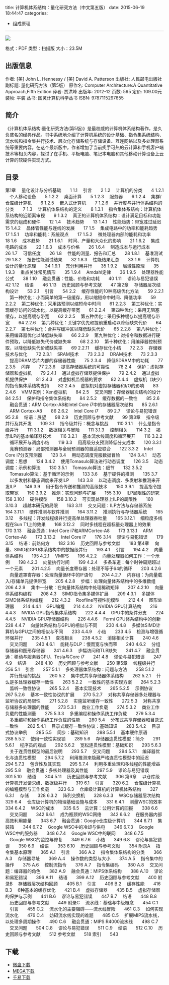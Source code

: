 title: 计算机体系结构：量化研究方法（中文第五版）
date: 2015-06-19 18:44:47
categories:
  - 组成原理
---

![](http://img3.douban.com/lpic/s24869024.jpg)

格式：PDF
类型：扫描版
大小：23.5M

<!--more-->

## 出版信息 ##

作者: [美] John L. Hennessy / [美] David A. Patterson 
出版社: 人民邮电出版社
副标题: 量化研究方法（第5版）
原作名: Computer Architecture:A Quantitative Approach,Fifth Edition
译者: 贾洪峰 
出版年: 2012-12
页数: 595
定价: 109.00元
装帧: 平装
丛书: 图灵计算机科学丛书
ISBN: 9787115297655

## 简介 ##

《计算机体系结构:量化研究方法(第5版)》是最权威的计算机体系结构著作，是久负盛名的经典作品。书中系统地介绍了计算机系统的设计基础、指令集系统结构、流水线和指令集并行技术、层次化存储系统与存储设备、互连网络以及多处理器系统等重要内容。在这个最新版中，作者增加了当前炙手可热的云计算和手机客户端技术等相关内容，探讨了在手机、平板电脑、笔记本电脑和其他移动计算设备上云计算的软硬件实现方式。

## 目录 ##

第1章 　量化设计与分析基础　　1
1.1 　引言　　2
1.2 　计算机的分类　　4
1.2.1 　个人移动设备　　5
1.2.2 　桌面计算　　5
1.2.3 　服务器　　6
1.2.4 　集群/仓库级计算机　　6
1.2.5 　嵌入式计算机　　7
1.2.6 　并行度与并行体系结构的分类　　7
1.3 　计算机体系结构的定义　　8
1.3.1 　指令集体系结构：计算机体系结构的近距离审视　　9
1.3.2 　真正的计算机体系结构：设计满足目标和功能需求的组成和硬件　　12
1.4 　技术趋势　　13
1.4.1 　性能趋势：带宽胜过延迟　　15
1.4.2 　晶体管性能与连线的发展　　17
1.5 　集成电路中的功率和能耗趋势　　17
1.5.1 　功率和能耗：系统观点　　17
1.5.2 　微处理器内部的能耗和功率　　18
1.6 　成本趋势　　21
1.6.1 　时间、产量和大众化的影响　　21
1.6.2 　集成电路的成本　　22
1.6.3 　成本与价格　　26
1.6.4 　制造成本与运行成本　　26
1.7 　可信任度　　26
1.8 　性能的测量、报告和汇总　　28
1.8.1 　基准测试　　29
1.8.2 　报告性能测试结果　　32
1.8.3 　性能结果汇总　　33
1.9 　计算机设计的量化原理　　34
1.9.1 　充分利用并行　　35
1.9.2 　局域性原理　　35
1.9.3 　重点关注常见情形　　35
1.9.4 　Amdahl定律　　36
1.9.5 　处理器性能公式　　38
1.10 　融会贯通：性能、价格和功耗　　40
1.11 　谬论与易犯错误　　42
1.12 　结语　　46
1.13 　历史回顾与参考文献　　47
第2章 　存储器层次结构设计　　53
2.1 　引言　　54
2.2 　缓存性能的10种高级优化方法　　59
2.2.1 　第一种优化：小而简单的第一级缓存，用以缩短命中时间、降低功率　　59
2.2.2 　第二种优化：采用路预测以缩短命中时间　　61
2.2.3 　第三种优化：实现缓存访问的流水化，以提高缓存带宽　　61
2.2.4 　第四种优化：采用无阻塞缓存，以提高缓存带宽　　62
2.2.5 　第五种优化：采用多种缓存以提高缓存带宽　　64
2.2.6 　第六种优化：关键字优先和提前重启动以降低缺失代价　　64
2.2.7 　第七种优化：合并写缓冲区以降低缺失代价　　65
2.2.8 　第八种优化：采用编译器优化以降低缺失率　　66
2.2.9 　第九种优化：对指令和数据进行硬件预取，以降低缺失代价或缺失率　　68
2.2.10 　第十种优化：用编译器控制预取，以降低缺失代价或缺失率　　69
2.2.11 　缓存优化小结　　72
2.3 　存储器技术与优化　　72
2.3.1 　SRAM技术　　73
2.3.2 　DRAM技术　　73
2.3.3 　提高DRAM芯片内部的存储器性能　　75
2.3.4 　降低SDRAM中的功耗　　77
2.3.5 　闪存　　77
2.3.6 　提高存储器系统的可靠性　　78
2.4 　保护：虚拟存储器和虚拟机　　79
2.4.1 　通过虚拟存储器提供保护　　79
2.4.2 　通过虚拟机提供保护　　81
2.4.3 　对虚拟机监视器的要求　　82
2.4.4 　虚拟机（缺少）的指令集体系结构支持　　82
2.4.5 　虚拟机对虚拟存储器和I/O的影响　　83
2.4.6 　VMM实例：Xen虚拟机　　84
2.5 　交叉问题：存储器层次结构的设计　　84
2.5.1 　保护和指令集体系结构　　84
2.5.2 　缓存数据的一致性　　85
2.6 　融会贯通：ARM Cortex-A8和Intel Core i7中的存储器层次结构　　85
2.6.1 　ARM Cortex-A8　　86
2.6.2 　Intel Core i7　　89
2.7 　谬论与易犯错误　　95
2.8 　结语：展望　　98
2.9 　历史回顾与参考文献　　99
第3章 　指令级并行及其开发　　109
3.1 　指令级并行：概念与挑战　　110
3.1.1 　什么是指令级并行　　111
3.1.2 　数据相关与冒险　　111
3.1.3 　控制相关　　114
3.2 　揭示ILP的基本编译器技术　　116
3.2.1 　基本流水线调度和循环展开　　116
3.2.2 　循环展开与调度小结　　119
3.3 　用高级分支预测降低分支成本　　120
3.3.1 　竞赛预测器：局部预测器与全局预测器的自适应联合　　122
3.3.2 　Intel Core i7分支预测器　　123
3.4 　用动态调度克服数据冒险　　124
3.4.1 　动态调度：思想　　124
3.4.2 　使用Tomasulo算法进行动态调度　　126
3.5 　动态调度：示例和算法　　130
3.5.1 　Tomasulo算法：细节　　132
3.5.2 　Tomasulo算法：基于循环的示例　　133
3.6 　基于硬件的推测　　135
3.7 　以多发射和静态调度来开发ILP　　143
3.8 　以动态调度、多发射和推测来开发ILP　　146
3.9 　用于指令传送和推测的高级技术　　150
3.9.1 　提高指令提取带宽　　150
3.9.2 　推测：实现问题与扩展　　155
3.10 　ILP局限性的研究　　158
3.10.1 　硬件模型　　158
3.10.2 　可实现处理器上ILP的局限性　　160
3.10.3 　超越本研究的局限　　163
3.11 　交叉问题：ILP方法与存储器系统　　164
3.11.1 　硬件推测与软件推测　　164
3.11.2 　推测执行与存储器系统　　165
3.12 　多线程：开发线程级并行提高单处理器吞吐量　　165
3.12.1 　细粒度多线程在Sun T1上的效果　　168
3.12.2 　同时多线程在超标量处理器上的效果　　170
3.13 　融会贯通：Intel Core i7和ARMCortex-A8　　173
3.13.1 　ARM Cortex-A8　　173
3.13.2 　Intel Core i7　　176
3.14 　谬论与易犯错误　　179
3.15 　结语：前路何方　　182
3.16 　历史回顾与参考文献　　183
第4章 　向量、SIMD和GPU体系结构中的数据级并行　　193
4.1 　引言　　194
4.2 　向量体系结构　　195
4.2.1 　VMIPS　　196
4.2.2 　向量处理器如何工作：一个示例　　198
4.2.3 　向量执行时间　　199
4.2.4 　多条车道：每个时钟周期超过一个元素　　201
4.2.5 　向量长度寄存器：处理不等于64的循环　　203
4.2.6 　向量遮罩寄存器：处理向量循环中的IF语句　　204
4.2.7 　内存组：为向量载入/存储单元提供带宽　　205
4.2.8 　步幅：处理向量体系结构中的多维数组　　206
4.2.9 　集中—分散：在向量体系结构中处理稀疏矩阵　　207
4.2.10 　向量体系结构编程　　208
4.3 　SIMD指令集多媒体扩展　　209
4.3.1 　多媒体SIMD体系结构编程　　212
4.3.2 　Roofline可视性能模型　　212
4.4 　图形处理器　　214
4.4.1 　GPU编程　　214
4.4.2 　NVIDIA GPU计算结构　　216
4.4.3 　NVIDA GPU指令集体系结构　　222
4.4.4 　GPU中的条件分支　　224
4.4.5 　NVIDIA GPU存储器结构　　226
4.4.6 　Fermi GPU体系结构中的创新　　228
4.4.7 　向量体系结构与GPU的相似与不同　　230
4.4.8 　多媒体SIMD计算机与GPU之间的相似与不同　　233
4.4.9 　小结　　233
4.5 　检测与增强循环强并行　　235
4.5.1 　查找相关　　238
4.5.2 　消除相关计算　　240
4.6 　交叉问题　　240
4.6.1 　能耗与DLP：慢而宽与快而窄　　240
4.6.2 　分组存储器和图形存储器　　241
4.6.3 　步幅访问和TLB缺失　　241
4.7 　融会贯通：移动与服务器GPU、Tesla与Core i7　　241
4.8 　谬论与易犯错误　　247
4.9 　结语　　248
4.10 　历史回顾与参考文献　　250
第5章 　线程级并行　　256
5.1 　引言　　257
5.1.1 　多处理器体系结构：问题与方法　　258
5.1.2 　并行处理的挑战　　260
5.2 　集中式共享存储器体系结构　　262
5.2.1 　什么是多处理器缓存一致性　　263
5.2.2 　一致性的基本实现方案　　264
5.2.3 　监听一致性协议　　265
5.2.4 　基本实现技术　　265
5.2.5 　示例协议　　267
5.2.6 　基本一致性协议的扩展　　270
5.2.7 　对称共享存储器多处理器与监听协议的局限性　　271
5.2.8 　实施监听缓存一致性　　272
5.3 　对称共享存储器多处理器的性能　　273
5.3.1 　商业工作负载　　274
5.3.2 　商业工作负载的性能测量　　275
5.3.3 　多重编程和操作系统工作负载　　279
5.3.4 　多重编程和操作系统工作负载的性能　　280
5.4 　分布式共享存储器和目录式一致性　　282
5.4.1 　目录式缓存一致性协议：基础知识　　283
5.4.2 　目录式协议举例　　285
5.5 　同步：基础知识　　288
5.5.1 　基本硬件原语　　288
5.5.2 　使用一致性实现锁　　289
5.6 　存储器连贯性模型：简介　　291
5.6.1 　程序员的观点　　292
5.6.2 　宽松连贯性模型：基础知识　　293
5.6.3 　关于连贯性模型的最后说明　　293
5.7 　交叉问题　　294
5.7.1 　编译器优化与连贯性模型　　294
5.7.2 　利用推测来隐藏严格连贯性模型中的延迟　　294
5.7.3 　包含性及其实现　　295
5.7.4 　利用多重处理和多线程的性能增益　　295
5.8 　融会贯通：多核处理器及其性能　　297
5.9 　谬论与易犯错误　　301
5.10 　结语　　304
5.11 　历史回顾与参考文献　　306
第6章 　以仓库级计算机开发请求级、数据级并行　　319
6.1 　引言　　320
6.2 　仓库级计算机的编程模型与工作负载　　323
6.3 　仓库级计算机的计算机体系结构　　327
6.3.1 　存储　　328
6.3.2 　阵列交换机　　328
6.3.3 　WSC存储器层次结构　　329
6.4 　仓库级计算机的物理基础设施与成本　　331
6.4.1 　测量WSC的效率　　334
6.4.2 　WSC的成本　　335
6.5 　云计算：公用计算的回报　　338
6.6 　交叉问题　　342
6.6.1 　成为瓶颈的WSC网络　　342
6.6.2 　在服务器内部高效利用能量　　343
6.7 　融会贯通：Google仓库级计算机　　344
6.7.1 　集装箱　　344
6.7.2 　Google WSC中的冷却与供电　　346
6.7.3 　Google WSC中的服务器　　348
6.7.4 　Google WSC中的联网　　348
6.7.5 　Google WSC的监控与修复　　349
6.7.6 　小结　　349
6.8 　谬论与易犯错误　　350
6.9 　结语　　353
6.10 　历史回顾与参考文献　　354
附录A 　指令集基本原理　　365
A.1 　引言　　366
A.2 　指令集体系结构的分类　　366
A.3 　存储器寻址　　369
A.4 　操作数的类型与大小　　374
A.5 　指令集中的操作　　375
A.6 　控制流指令　　376
A.7 　指令集编码　　380
A.8 　交叉问题：编译器的角色　　382
A.9 　融会贯通：MIPS体系结构　　388
A.10 　谬论和易犯错误　　396
A.11 　结语　　399
A.12 　历史回顾与参考文献　　400
附录B 　存储器层次结构回顾　　405
B.1 　引言　　406
B.2 　缓存性能　　416
B.3 　6种基本的缓存优化　　421
B.4 　虚拟存储器　　435
B.5 　虚拟存储器的保护与示例　　441
B.6 　谬论与易犯错误　　447
B.7 　结语　　448
B.8 　历史回顾与参考文献　　449
附录C 　流水线：基础与中级概念　　454
C.1 　引言　　455
C.2 　流水化的主要阻碍——流水线冒险　　461
C.3 　如何实现流水化　　476
C.4 　妨碍流水线实现的难题　　485
C.5 　扩展MIPS流水线，以处理多周期操作　　490
C.6 　融会贯通：MIPS R4000流水线　　498
C.7 　交叉问题　　504
C.8 　谬论与易犯错误　　511
C.9 　结语　　512
C.10 　历史回顾与参考文献　　512
参考文献　　518
索引　　543

## 下载 ##

+ [微盘下载](http://vdisk.weibo.com/s/aADaW4YRFB5oQ)
+ [MEGA下载](https://mega.co.nz/#!bcEwBLqa!eyfUOsz9hS2YOpSTODoOPrOk4Dkq2aIQF_2d_ITABLA)
+ [千易下载](http://1000eb.com/1gggi)
